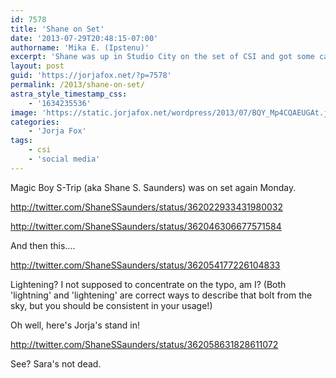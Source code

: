 ```yaml
---
id: 7578
title: 'Shane on Set'
date: '2013-07-29T20:48:15-07:00'
authorname: 'Mika E. (Ipstenu)'
excerpt: 'Shane was up in Studio City on the set of CSI and got some candids with the cast.'
layout: post
guid: 'https://jorjafox.net/?p=7578'
permalink: /2013/shane-on-set/
astra_style_timestamp_css:
    - '1634235536'
image: 'https://static.jorjafox.net/wordpress/2013/07/BQY_Mp4CQAEUGAt.jpeg'
categories:
    - 'Jorja Fox'
tags:
    - csi
    - 'social media'
---
```


Magic Boy S-Trip (aka Shane S. Saunders) was on set again Monday.

http://twitter.com/ShaneSSaunders/status/362022933431980032

http://twitter.com/ShaneSSaunders/status/362046306677571584

And then this....

http://twitter.com/ShaneSSaunders/status/362054177226104833

Lightening? I not supposed to concentrate on the typo, am I? (Both 'lightning' and 'lightening' are correct ways to describe that bolt from the sky, but you should be consistent in your usage!)

Oh well, here's Jorja's stand in!

http://twitter.com/ShaneSSaunders/status/362058631828611072

See? Sara's not dead.
